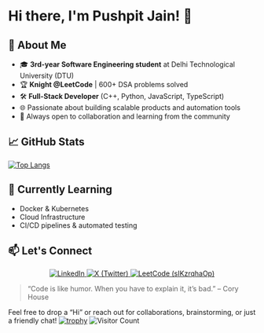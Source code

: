 # Hi there, I'm Pushpit Jain! 👋



## 🚀 About Me

- 🎓 **3rd-year Software Engineering student** at Delhi Technological University (DTU)
- 🏆 **Knight @LeetCode** | 600+ DSA problems solved
- 🛠️ **Full-Stack Developer** (C++, Python, JavaScript, TypeScript)
- 🌐 Passionate about building scalable products and automation tools
- 🤝 Always open to collaboration and learning from the community

## 📈 GitHub Stats
[![Top Langs](https://github-readme-stats.vercel.app/api/top-langs/?username=pushpitjain2006&layout=compact&theme=radical)](https://github.com/pushpitjain2006)


## 🌱 Currently Learning

- Docker & Kubernetes
- Cloud Infrastructure
- CI/CD pipelines & automated testing


## 📫 Let's Connect
<p align="center">
  <a href="https://www.linkedin.com/in/pushpitjain/" target="_blank">
    <img src="https://img.shields.io/badge/LinkedIn-blue?style=for-the-badge&logo=linkedin" alt="LinkedIn"/>
  </a>
  <a href="https://x.com/Pushpit_jain_18" target="_blank">
    <img src="https://img.shields.io/badge/X-1DA1F2?style=for-the-badge&logo=x&logoColor=white" alt="X (Twitter)"/>
  </a>
  <a href="https://leetcode.com/u/sIKzrqhaOp" target="_blank">
    <img src="https://img.shields.io/badge/LeetCode-%23FFA116?style=for-the-badge&logo=leetcode&logoColor=white" alt="LeetCode (sIKzrqhaOp)"/>
  </a>
</p>

> “Code is like humor. When you have to explain it, it’s bad.” – Cory House

Feel free to drop a “Hi” or reach out for collaborations, brainstorming, or just a friendly chat!
[![trophy](https://github-profile-trophy.vercel.app/?username=pushpitjain2006&theme=radical)](https://github.com/ryo-ma/github-profile-trophy)
![Visitor Count](https://komarev.com/ghpvc/?username=pushpitjain2006&color=blue)
